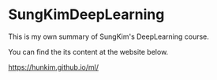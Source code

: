 # SungKimDeepLearning



This is my own summary of SungKim's DeepLearning  course.



You can find the its content at the website below.

https://hunkim.github.io/ml/

